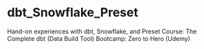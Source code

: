 # dbt_Snowflake_Preset

Hand-on experiences with dbt, Snowflake, and Preset
Course: The Complete dbt (Data Build Tool) Bootcamp: Zero to Hero (Udemy)
